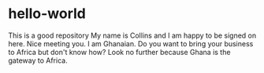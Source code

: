 # hello-world
This is a good repository
My name is Collins and I am happy to be signed on here. Nice meeting you.
I am Ghanaian. Do you want to bring your business to Africa but don't know how? Look no further because Ghana is the gateway to Africa.
